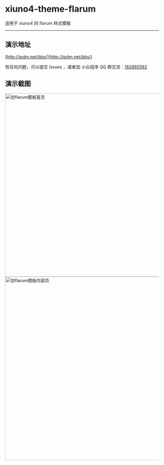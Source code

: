 # xiuno4-theme-flarum
适用于 xiuno4 的 flarum 样式模板
- - -
## 演示地址
[http://jpdm.net/bbs/](http://jpdm.net/bbs/)

有任何问题，可以提交 Issues ，或者加 小众程序 QQ 群交流：[182885562](//shang.qq.com/wpa/qunwpa?idkey=4d70b9bd2557173f327530492a814ea8378c87306d8dbf45be5b2c921ccc633f)

## 演示截图
<img src="https://raw.githubusercontent.com/wfdaj/xiuno4-theme-flarum/master/img/xiuno4-theme-index.png" width="600" alt="仿flarum模板首页">
<img src="https://raw.githubusercontent.com/wfdaj/xiuno4-theme-flarum/master/img/xiuno4-theme-thread.png" width="600" alt="仿flarum模板内容页">
